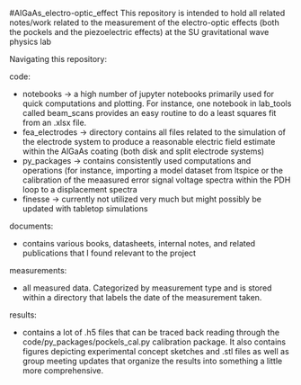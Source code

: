 #AlGaAs_electro-optic_effect
This repository is intended to hold all related notes/work related to the measurement of the electro-optic effects (both the pockels and the piezoelectric effects) at the SU gravitational wave physics lab

Navigating this repository:

code: 
- notebooks -> a high number of jupyter notebooks primarily used for quick computations and plotting. For instance, one notebook in lab_tools called beam_scans provides an easy routine to do a least squares fit from an .xlsx file.  
- fea_electrodes -> directory contains all files related to the simulation of the electrode system to produce a reasonable electric field estimate within the AlGaAs coating (both disk and split electrode systems)
- py_packages -> contains consistently used computations and operations (for instance, importing a model dataset from ltspice or the calibration of the meaasured error signal voltage spectra within the PDH loop to a displacement spectra
- finesse -> currently not utilized very much but might possibly be updated with tabletop simulations 

documents:
- contains various books, datasheets, internal notes, and related publications that I found relevant to the project

measurements: 
- all measured data. Categorized by measurement type and is stored within a directory that labels the date of the measurement taken. 

results:
- contains a lot of .h5 files that can be traced back reading through the code/py_packages/pockels_cal.py calibration package. It also contains figures depicting experimental concept sketches and .stl files as well as group meeting updates that organize the results into something a little more comprehensive.  


